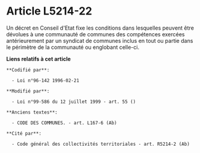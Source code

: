 # Article L5214-22

Un décret en Conseil d'Etat fixe les conditions dans lesquelles peuvent être dévolues à une communauté de communes des
compétences exercées antérieurement par un syndicat de communes inclus en tout ou partie dans le périmètre de la communauté
ou englobant celle-ci.

**Liens relatifs à cet article**

	**Codifié par**:

	  - Loi n°96-142 1996-02-21

	**Modifié par**:

	  - Loi n°99-586 du 12 juillet 1999 - art. 55 ()

	**Anciens textes**:

	  - CODE DES COMMUNES. - art. L167-6 (Ab)

	**Cité par**:

	  - Code général des collectivités territoriales - art. R5214-2 (Ab)
